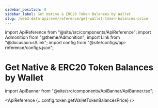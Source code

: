 ```yaml
---
sidebar_position: 0
sidebar_label: Get Native & ERC20 Token Balances by Wallet
slug: /web3-data-api/evm/reference/get-wallet-token-balances-price
---
```


import ApiReference from "@site/src/components/ApiReference";
import Admonition from "@theme/Admonition";
import Link from "@docusaurus/Link";
import config from "@site/configs/api-reference/configs.json";

# Get Native & ERC20 Token Balances by Wallet

import ApiBanner from "@site/src/components/ApiBanner/ApiBanner.tsx";

<ApiReference {...config.token.getWalletTokenBalancesPrice} />
